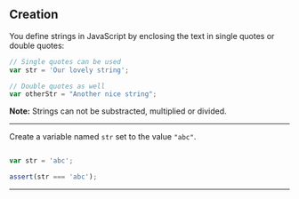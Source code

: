 ## Creation

You define strings in JavaScript by enclosing the text in single quotes or double quotes:

```js
// Single quotes can be used
var str = 'Our lovely string';

// Double quotes as well
var otherStr = "Another nice string";
```

**Note:** Strings can not be substracted, multiplied or divided.

---

Create a variable named `str` set to the value `"abc"`.

```js

```

```js
var str = 'abc';
```

```js
assert(str === 'abc');
```

---
